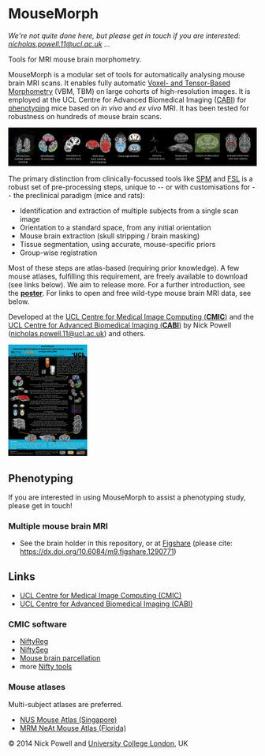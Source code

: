 MouseMorph
==========

_We're not quite done here, but please get in touch if you are interested: nicholas.powell.11@ucl.ac.uk ..._

Tools for MRI mouse brain morphometry.

MouseMorph is a modular set of tools for automatically analysing mouse brain MRI scans. It enables fully automatic [Voxel- and Tensor-Based Morphometry][ashb_vbm_2000] (VBM, TBM) on large cohorts of high-resolution images. It is employed at the UCL Centre for Advanced Biomedical Imaging ([CABI][cabi]) for [phenotyping](http://en.wikipedia.org/wiki/Phenotype) mice based on *in vivo* and *ex vivo* MRI. It has been tested for robustness on hundreds of mouse brain scans.

[![Pipeline summary](docs/pipeline_summary.png)](docs/pipeline_summary.png)

The primary distinction from clinically-focussed tools like [SPM](http://www.fil.ion.ucl.ac.uk/spm/) and [FSL](http://fsl.fmrib.ox.ac.uk/fsl/fslwiki/) is a robust set of pre-processing steps, unique to -- or with customisations for -- the preclinical paradigm (mice and rats):
- Identification and extraction of multiple subjects from a single scan image
- Orientation to a standard space, from any initial orientation
- Mouse brain extraction (skull stripping / brain masking)
- Tissue segmentation, using accurate, mouse-specific priors
- Group-wise registration

Most of these steps are atlas-based (requiring prior knowledge). A few mouse atlases, fulfilling this requirement, are freely available to download (see links below). We aim to release more. For a further introduction, see the [**poster**][mm_poster]. For links to open and free wild-type mouse brain MRI data, see below.

Developed at the [UCL Centre for Medical Image Computing (**CMIC**)][cmic] and the [UCL Centre for Advanced Biomedical Imaging (**CABI**)][cabi] by Nick Powell (nicholas.powell.11@ucl.ac.uk) and others.

[![MouseMorph poster thumbnail; click for PDF](docs/mousemorph_poster_thumbnail.png "MouseMorph poster thumbnail; click for PDF")][mm_poster]

## Phenotyping
If you are interested in using MouseMorph to assist a phenotyping study, please get in touch!

### Multiple mouse brain MRI
- See the brain holder in this repository, or at [Figshare](https://figshare.com/articles/CABI_Mouse_Brain_Holder/1290771) (please cite: https://dx.doi.org/10.6084/m9.figshare.1290771)

## Links
- [UCL Centre for Medical Image Computing (CMIC)][cmic]
- [UCL Centre for Advanced Biomedical Imaging (CABI)][cabi]

### CMIC software
- [NiftyReg](http://sourceforge.net/projects/niftyreg/)
- [NiftySeg](http://sourceforge.net/projects/niftyseg/)
- [Mouse brain parcellation](https://github.com/dancebean/multi-atlas-segmentation)
- more [Nifty tools](http://cmic.cs.ucl.ac.uk/home/software/)

### Mouse atlases
Multi-subject atlases are preferred.

- [NUS Mouse Atlas (Singapore)](http://www.bioeng.nus.edu.sg/cfa/mouse_atlas.html)
- [MRM NeAt Mouse Atlas (Florida)](http://brainatlas.mbi.ufl.edu/)

© 2014 Nick Powell and [University College London](http://www.ucl.ac.uk/), UK

[mm_poster]: docs/Nick_Powell-20131016-MouseMorph_MRI_Mouse_Phenotyping-Poster_A0_portrait.pdf
[cmic]: http://cmic.cs.ucl.ac.uk/ "UCL Centre for Medical Image Computing"
[cabi]: http://www.ucl.ac.uk/cabi "UCL Centre for Advanced Biomedical Imaging"
[ashb_vbm_2000]: http://www.fil.ion.ucl.ac.uk/~karl/Voxel-Based%20Morphometry.pdf "(PDF) Ashburner (2000): Voxel-Based Morphometry --- The Methods"
